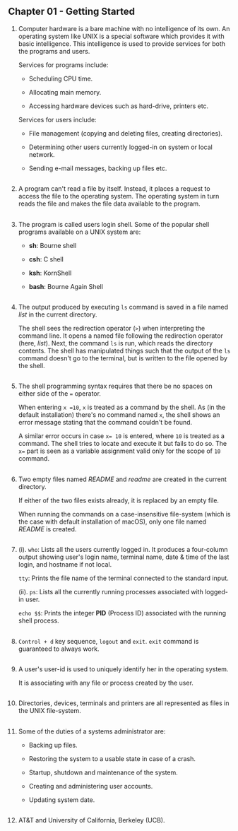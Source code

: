## Chapter 01 - Getting Started

01.	Computer hardware is a bare machine with no intelligence of its own. An operating system like UNIX is a special software which provides it with basic intelligence. This intelligence is used to provide services for both the programs and users.

	Services for programs include:

	-	Scheduling CPU time.

	-	Allocating main memory.

	-	Accessing hardware devices such as hard-drive, printers etc.

	Services for users include:

	-	File management (copying and deleting files, creating directories).

	-	Determining other users currently logged-in on system or local network.

	-	Sending e-mail messages, backing up files etc.

##

02.	A program can't read a file by itself. Instead, it places a request to access the file to the operating system. The operating system in turn reads the file and makes the file data available to the program.

##

03.	The program is called users login shell. Some of the popular shell programs available on a UNIX system are:

	-	**sh**: Bourne shell
	
	-	**csh**: C shell
	
	-	**ksh**: KornShell
	
	-	**bash**: Bourne Again Shell

##

04.	The output produced by executing `ls` command is saved in a file named _list_ in the current directory.

	The shell sees the redirection operator (`>`) when interpreting the command line. It opens a named file following the redirection operator (here, _list_). Next, the command `ls` is run, which reads the directory contents. The shell has manipulated things such that the output of the `ls` command doesn't go to the terminal, but is written to the file opened by the shell.

##

05.	The shell programming syntax requires that there be no spaces on either side of the `=` operator.

	When entering `x =10`, `x` is treated as a command by the shell. As (in the default installation) there's no command named `x`, the shell shows an error message stating that the command couldn't be found.

	A similar error occurs in case `x= 10` is entered, where `10` is treated as a command. The shell tries to locate and execute it but fails to do so. The `x=` part is seen as a variable assignment valid only for the scope of `10` command.

##

06.	Two empty files named _README_ and _readme_ are created in the current directory.

	If either of the two files exists already, it is replaced by an empty file.

	When running the commands on a case-insensitive file-system (which is the case with default installation of macOS), only one file named _README_ is created.

##

07.	(i). `who`: Lists all the users currently logged in. It produces a four-column output showing user's login name, terminal name, date & time of the last login, and hostname if not local.

	`tty`: Prints the file name of the terminal connected to the standard input.

	(ii). `ps`: Lists all the currently running processes associated with logged-in user.

	`echo $$`: Prints the integer **PID** (Process ID) associated with the running shell process.

##

08.	`Control + d` key sequence, `logout` and `exit`. `exit` command is guaranteed to always work.

##

09.	A user's user-id is used to uniquely identify her in the operating system.

	It is associating with any file or process created by the user.

##

10.	Directories, devices, terminals and printers are all represented as files in the UNIX file-system.

##

11.	Some of the duties of a systems administrator are:

	-	Backing up files.

	-	Restoring the system to a usable state in case of a crash.

	-	Startup, shutdown and maintenance of the system.

	-	Creating and administering user accounts.

	-	Updating system date.

##

12.	AT&T and University of California, Berkeley (UCB).

##
